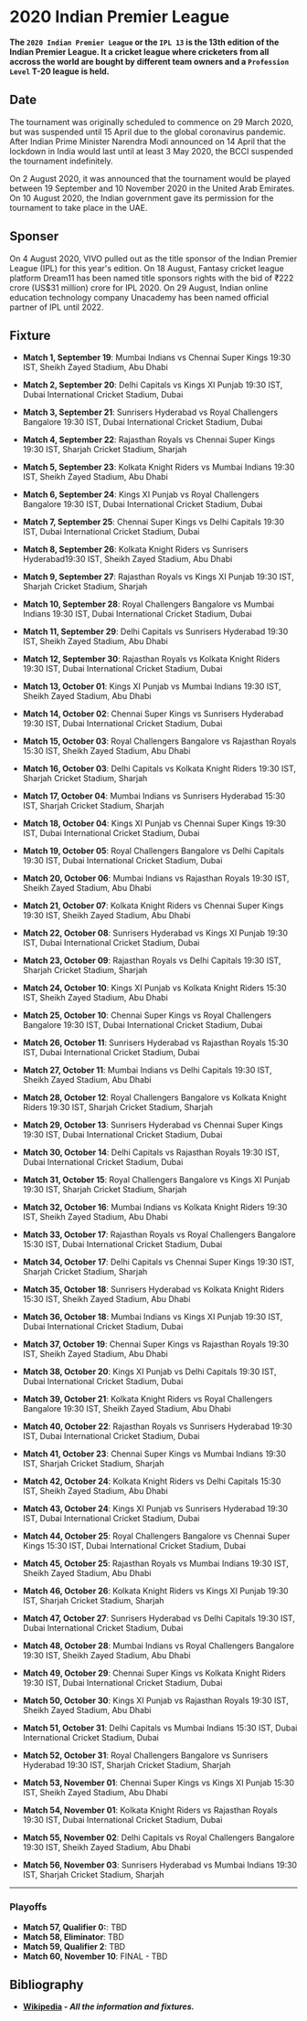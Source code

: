 # 2020 Indian Premier League

**The `2020 Indian Premier League` or the `IPL 13` is the 13th edition of the Indian Premier League. It a cricket league where cricketers from all accross the world are bought by different team owners and a `Profession Level` T-20 league is held.**

## Date

The tournament was originally scheduled to commence on 29 March 2020, but was suspended until 15 April due to the global coronavirus pandemic. After Indian Prime Minister Narendra Modi announced on 14 April that the lockdown in India would last until at least 3 May 2020, the BCCI suspended the tournament indefinitely.

On 2 August 2020, it was announced that the tournament would be played between 19 September and 10 November 2020 in the United Arab Emirates. On 10 August 2020, the Indian government gave its permission for the tournament to take place in the UAE.

## Sponser

On 4 August 2020, VIVO pulled out as the title sponsor of the Indian Premier League (IPL) for this year's edition. On 18 August, Fantasy cricket league platform Dream11 has been named title sponsors rights with the bid of ₹222 crore (US\$31 million) crore for IPL 2020. On 29 August, Indian online education technology company Unacademy has been named official partner of IPL until 2022.

## Fixture

-   **Match 1, September 19**: Mumbai Indians vs Chennai Super Kings 19:30 IST, Sheikh Zayed Stadium, Abu Dhabi

-   **Match 2, September 20**: Delhi Capitals vs Kings XI Punjab 19:30 IST, Dubai International Cricket Stadium, Dubai

-   **Match 3, September 21**: Sunrisers Hyderabad vs Royal Challengers Bangalore 19:30 IST, Dubai International Cricket Stadium, Dubai

-   **Match 4, September 22**: Rajasthan Royals vs Chennai Super Kings 19:30 IST, Sharjah Cricket Stadium, Sharjah

-   **Match 5, September 23**: Kolkata Knight Riders vs Mumbai Indians 19:30 IST, Sheikh Zayed Stadium, Abu Dhabi

-   **Match 6, September 24**: Kings XI Punjab vs Royal Challengers Bangalore 19:30 IST, Dubai International Cricket Stadium, Dubai

-   **Match 7, September 25**: Chennai Super Kings vs Delhi Capitals 19:30 IST, Dubai International Cricket Stadium, Dubai

-   **Match 8, September 26**: Kolkata Knight Riders vs Sunrisers Hyderabad19:30 IST, Sheikh Zayed Stadium, Abu Dhabi

-   **Match 9, September 27**: Rajasthan Royals vs Kings XI Punjab 19:30 IST, Sharjah Cricket Stadium, Sharjah

-   **Match 10, September 28**: Royal Challengers Bangalore vs Mumbai Indians 19:30 IST, Dubai International Cricket Stadium, Dubai

-   **Match 11, September 29**: Delhi Capitals vs Sunrisers Hyderabad 19:30 IST, Sheikh Zayed Stadium, Abu Dhabi

-   **Match 12, September 30**: Rajasthan Royals vs Kolkata Knight Riders 19:30 IST, Dubai International Cricket Stadium, Dubai

-   **Match 13, October 01**: Kings XI Punjab vs Mumbai Indians 19:30 IST, Sheikh Zayed Stadium, Abu Dhabi

-   **Match 14, October 02**: Chennai Super Kings vs Sunrisers Hyderabad 19:30 IST, Dubai International Cricket Stadium, Dubai

-   **Match 15, October 03**: Royal Challengers Bangalore vs Rajasthan Royals 15:30 IST, Sheikh Zayed Stadium, Abu Dhabi

-   **Match 16, October 03**: Delhi Capitals vs Kolkata Knight Riders 19:30 IST, Sharjah Cricket Stadium, Sharjah

-   **Match 17, October 04**: Mumbai Indians vs Sunrisers Hyderabad 15:30 IST, Sharjah Cricket Stadium, Sharjah

-   **Match 18, October 04**: Kings XI Punjab vs Chennai Super Kings 19:30 IST, Dubai International Cricket Stadium, Dubai

-   **Match 19, October 05**: Royal Challengers Bangalore vs Delhi Capitals 19:30 IST, Dubai International Cricket Stadium, Dubai

-   **Match 20, October 06**: Mumbai Indians vs Rajasthan Royals 19:30 IST, Sheikh Zayed Stadium, Abu Dhabi

-   **Match 21, October 07**: Kolkata Knight Riders vs Chennai Super Kings 19:30 IST, Sheikh Zayed Stadium, Abu Dhabi

-   **Match 22, October 08**: Sunrisers Hyderabad vs Kings XI Punjab 19:30 IST, Dubai International Cricket Stadium, Dubai

-   **Match 23, October 09**: Rajasthan Royals vs Delhi Capitals 19:30 IST, Sharjah Cricket Stadium, Sharjah

-   **Match 24, October 10**: Kings XI Punjab vs Kolkata Knight Riders 15:30 IST, Sheikh Zayed Stadium, Abu Dhabi

-   **Match 25, October 10**: Chennai Super Kings vs Royal Challengers Bangalore 19:30 IST, Dubai International Cricket Stadium, Dubai

-   **Match 26, October 11**: Sunrisers Hyderabad vs Rajasthan Royals 15:30 IST, Dubai International Cricket Stadium, Dubai

-   **Match 27, October 11**: Mumbai Indians vs Delhi Capitals 19:30 IST, Sheikh Zayed Stadium, Abu Dhabi

-   **Match 28, October 12**: Royal Challengers Bangalore vs Kolkata Knight Riders 19:30 IST, Sharjah Cricket Stadium, Sharjah

-   **Match 29, October 13**: Sunrisers Hyderabad vs Chennai Super Kings 19:30 IST, Dubai International Cricket Stadium, Dubai

-   **Match 30, October 14**: Delhi Capitals vs Rajasthan Royals 19:30 IST, Dubai International Cricket Stadium, Dubai

-   **Match 31, October 15**: Royal Challengers Bangalore vs Kings XI Punjab 19:30 IST, Sharjah Cricket Stadium, Sharjah

-   **Match 32, October 16**: Mumbai Indians vs Kolkata Knight Riders 19:30 IST, Sheikh Zayed Stadium, Abu Dhabi

-   **Match 33, October 17**: Rajasthan Royals vs Royal Challengers Bangalore 15:30 IST, Dubai International Cricket Stadium, Dubai

-   **Match 34, October 17**: Delhi Capitals vs Chennai Super Kings 19:30 IST, Sharjah Cricket Stadium, Sharjah

-   **Match 35, October 18**: Sunrisers Hyderabad vs Kolkata Knight Riders 15:30 IST, Sheikh Zayed Stadium, Abu Dhabi

-   **Match 36, October 18**: Mumbai Indians vs Kings XI Punjab 19:30 IST, Dubai International Cricket Stadium, Dubai

-   **Match 37, October 19**: Chennai Super Kings vs Rajasthan Royals 19:30 IST, Sheikh Zayed Stadium, Abu Dhabi

-   **Match 38, October 20**: Kings XI Punjab vs Delhi Capitals 19:30 IST, Dubai International Cricket Stadium, Dubai

-   **Match 39, October 21**: Kolkata Knight Riders vs Royal Challengers Bangalore 19:30 IST, Sheikh Zayed Stadium, Abu Dhabi

-   **Match 40, October 22**: Rajasthan Royals vs Sunrisers Hyderabad 19:30 IST, Dubai International Cricket Stadium, Dubai

-   **Match 41, October 23**: Chennai Super Kings vs Mumbai Indians 19:30 IST, Sharjah Cricket Stadium, Sharjah

-   **Match 42, October 24**: Kolkata Knight Riders vs Delhi Capitals 15:30 IST, Sheikh Zayed Stadium, Abu Dhabi

-   **Match 43, October 24**: Kings XI Punjab vs Sunrisers Hyderabad 19:30 IST, Dubai International Cricket Stadium, Dubai

-   **Match 44, October 25**: Royal Challengers Bangalore vs Chennai Super Kings 15:30 IST, Dubai International Cricket Stadium, Dubai

-   **Match 45, October 25**: Rajasthan Royals vs Mumbai Indians 19:30 IST, Sheikh Zayed Stadium, Abu Dhabi

-   **Match 46, October 26**: Kolkata Knight Riders vs Kings XI Punjab 19:30 IST, Sharjah Cricket Stadium, Sharjah

-   **Match 47, October 27**: Sunrisers Hyderabad vs Delhi Capitals 19:30 IST, Dubai International Cricket Stadium, Dubai

-   **Match 48, October 28**: Mumbai Indians vs Royal Challengers Bangalore 19:30 IST, Sheikh Zayed Stadium, Abu Dhabi

-   **Match 49, October 29**: Chennai Super Kings vs Kolkata Knight Riders 19:30 IST, Dubai International Cricket Stadium, Dubai

-   **Match 50, October 30**: Kings XI Punjab vs Rajasthan Royals 19:30 IST, Sheikh Zayed Stadium, Abu Dhabi

-   **Match 51, October 31**: Delhi Capitals vs Mumbai Indians 15:30 IST, Dubai International Cricket Stadium, Dubai

-   **Match 52, October 31**: Royal Challengers Bangalore vs Sunrisers Hyderabad 19:30 IST, Sharjah Cricket Stadium, Sharjah

-   **Match 53, November 01**: Chennai Super Kings vs Kings XI Punjab 15:30 IST, Sheikh Zayed Stadium, Abu Dhabi

-   **Match 54, November 01**: Kolkata Knight Riders vs Rajasthan Royals 19:30 IST, Dubai International Cricket Stadium, Dubai

-   **Match 55, November 02**: Delhi Capitals vs Royal Challengers Bangalore 19:30 IST, Sheikh Zayed Stadium, Abu Dhabi

-   **Match 56, November 03**: Sunrisers Hyderabad vs Mumbai Indians 19:30 IST, Sharjah Cricket Stadium, Sharjah

---

### Playoffs

-   **Match 57, Qualifier 0:**: TBD
-   **Match 58, Eliminator**: TBD
-   **Match 59, Qualifier 2**: TBD
-   **Match 60, November 10**: FINAL - TBD

## Bibliography

-   **[Wikipedia]('https://en.wikipedia.org/wiki/2020_Indian_Premier_League') - _All the information and fixtures._**
